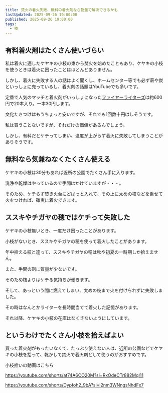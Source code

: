 ```yaml
---
title: 焚火の着火失敗、無料の着火剤なら物量で解決できるかも
lastUpdated: 2025-09-26 19:00:00
published: 2025-09-26 19:00:00
tags:
  - 枝
---
```



## 有料着火剤はたくさん使いづらい

私は着火に適したケヤキの小枝の束から焚火を始めたこともあり、ケヤキの小枝を使うときは着火に困ったことはほとんどありません。

しかし、着火に失敗する人の話はよく聞くし、ホームセンター等でも必ず薪や炭といっしょに売っているし、着火剤の話題はYouTubeでも多いです。

定番で人気のマッチと着火剤がいっしょになった[ファイヤーライターズ](https://amzn.to/427tBO4)は約600円で20本入り。一本30円します。

文化たきつけはもうちょっと安いですが、それでも1回数十円はしそうです。

私は買うことないですが、それだけの価値があるんでしょう。

しかし、有料だとケチってしまい、温度が上がらず着火に失敗してしまうことがありそうです。


## 無料なら気兼ねなくたくさん使える

ケヤキの小枝は30分もあれば近所の公園でたくさん手に入ります。

洗浄や乾燥はやっているので手間はかけていますが・・・。

そのため、ケチらず焚き火台にどばっと入れて、その上に太めの枝などを乗せて火をつければ、確実に着火できます。


## ススキやチガヤの穂ではケチって失敗した

ケヤキの小枝無いとき、一度だけ困ったことがあります。

小枝がないとき、ススキやチガヤの穂を使って着火したことがあります。

年中拾える枝と違って、ススキやチガヤの穂は秋や初夏の一時期しか拾えません。

また、手間の割に質量が少ないです。

そのため枝よりはケチる気持ちが働きます。

そして、あっという間に燃えてしまい、太めの枝まで火を付けられずに失敗しました。

その時はなんとかライターを長時間当てて着火した記憶があります。

それ以降、ケヤキの小枝の在庫はなくさないようにしています。

## というわけでたくさん小枝を拾えばよい

買った着火剤がもったいなくて、たっぷり使えない人は、近所の公園などでケヤキの小枝を拾って、乾かして焚火で着火剤として使うのがおすすめです。

小枝拾いの動画はこちら

https://youtube.com/shorts/at74A6CO20M?si=RxOdeCTr882MqI11

https://youtube.com/shorts/Dypfoh2_9bA?si=i2nm3WNngsNhdFx7
